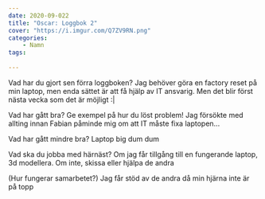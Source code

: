 ```yaml
---
date: 2020-09-022
title: "Oscar: Loggbok 2"
cover: "https://i.imgur.com/Q7ZV9RN.png"
categories: 
    - Namn
tags:
   
---
```



Vad har du gjort sen förra loggboken?
Jag behöver göra en factory reset på min laptop, men enda sättet är att få hjälp av IT ansvarig. Men det blir först nästa vecka som det är möjligt :|

Vad har gått bra? Ge exempel på hur du löst problem!
Jag försökte med allting innan Fabian påminde mig om att IT måste fixa laptopen...

Vad har gått mindre bra? 
Laptop big dum dum

Vad ska du jobba med härnäst?
Om jag får tillgång till en fungerande laptop, 3d modellera. Om inte, skissa eller hjälpa de andra

(Hur fungerar samarbetet?)
Jag får stöd av de andra då min hjärna inte är på topp
